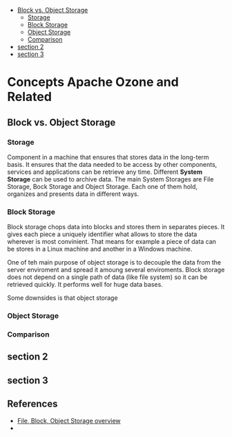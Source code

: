

  - [Block vs. Object Storage](#block-vs-object-storage)
    - [Storage](#storage)
    - [Block Storage](#block-storage)
    - [Object Storage](#object-storage)
    - [Comparison](#comparison)
  - [section 2](#section-2)
  - [section 3](#section-3)

# Concepts Apache Ozone and Related

## Block vs. Object Storage

### Storage

Component in a machine that ensures that stores data in the long-term basis. It ensures that the data needed to be access by other components, services and applications can be retrieve any time. Different **System Storage** can be used to archive data. The main System Storages are File Storage, Bock Storage and Object Storage. Each one of them hold, organizes and presents data in different ways.

### Block Storage
Block storage chops data into blocks and stores them in separates pieces. It gives each piece a uniquely identifier what allows to store the data wherever is most convinient. That means for example a piece of data can be stores in a Linux machine and another in a Windows machine.

One of teh main purpose of object storage is to decouple the data from the server enviroment and spread it amoung several enviroments. Block storage does not depend on a single path of data (like file system) so it can be retrieved quickly. It performs well for huge data bases.

Some downsides is that object storage 


### Object Storage
### Comparison

## section 2

## section 3

## References
* [File, Block, Object Storage overview](https://www.redhat.com/en/topics/data-storage/file-block-object-storage)
* 